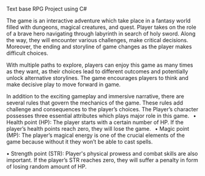 Text base RPG Project using C#  
 
The game is an interactive adventure which take place in a fantasy world filled with dungeons, magical creatures, and quest. Player takes on the role of a brave hero navigating through labyrinth in search of holy sword. Along the way, they will encounter various challenges, make critical decisions. Moreover, the ending and storyline of game changes as the player makes difficult choices. 

With multiple paths to explore, players can enjoy this game as many times as they want, as their choices lead to different outcomes and potentially unlock alternative storylines. The game encourages players to think and make decisive play to move forward in game. 

In addition to the exciting gameplay and immersive narrative, there are several rules that govern the mechanics of the game. These rules add challenge and consequences to the player’s choices. The Player’s character possesses three essential attributes which plays major role in this game. 
  
•	Health point (HP): The player starts with a certain number of HP. If the player’s health points reach zero, they will lose the game. 
  
•	Magic point (MP): The player’s magical energy is one of the crucial elements of the game because without it they won’t be able to cast spells. 
 
•	Strength point (STR): Player's physical prowess and combat skills are also important. If the player’s STR reaches zero, they will suffer a penalty in form of losing random amount of HP.  
 
 
